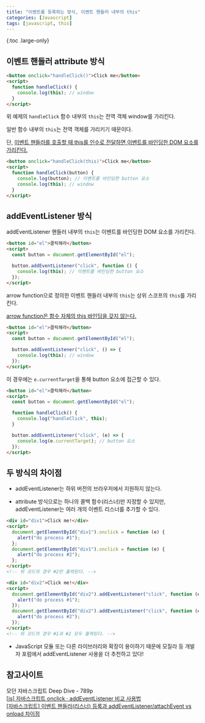 ```yaml
---
title: "이벤트를 등록하는 방식, 이벤트 핸들러 내부의 this"
categories: [Javascript]
tags: [javascript, this]
---
```


{:toc .large-only}

## 이벤트 핸들러 attribute 방식

```html
<button onclick="handleClick()">Click me</button>
<script>
  function handleClick() {
    console.log(this); // window
  }
</script>
```

위 예제의 `handleClick` 함수 내부의 `this`는 전역 객체 window를 가리킨다.

일반 함수 내부의 `this`는 전역 객체를 가리키기 때문이다.

단, <u>이벤트 핸들러를 호출할 때 this를 인수로 전달하면 이벤트를 바인딩한 DOM 요소를 가리킨다.</u>

```html
<button onclick="handleClick(this)">Click me</button>
<script>
  function handleClick(button) {
    console.log(button); // 이벤트를 바인딩한 button 요소
    console.log(this); // window
  }
</script>
```

## addEventListener 방식

addEventListener 핸들러 내부의 `this`는 이벤트를 바인딩한 DOM 요소를 가리킨다.

```html
<button id="el">클릭해라</button>
<script>
  const button = document.getElementById("el");

  button.addEventListener("click", function () {
    console.log(this); // 이벤트를 바인딩한 button 요소
  });
</script>
```

arrow function으로 정의한 이벤트 핸들러 내부의 `this`는 상위 스코프의 `this`를 가리킨다.

<u>arrow function은 함수 자체의 this 바인딩을 갖지 않는다.</u>

```html
<button id="el">클릭해라</button>
<script>
  const button = document.getElementById("el");

  button.addEventListener("click", () => {
    console.log(this); // window
  });
</script>
```

이 경우에는 `e.currentTarget`을 통해 button 요소에 접근할 수 있다.

```html
<button id="el">클릭해라</button>
<script>
  const button = document.getElementById("el");

  function handleClick() {
    console.log("handleClick", this);
  }

  button.addEventListener("click", (e) => {
    console.log(e.currentTarget); // button 요소
  });
</script>
```

## 두 방식의 차이점

- addEventListener는 하위 버전의 브라우저에서 지원하지 않는다.

- attribute 방식으로는 하나의 콜백 함수(리스너)만 지정할 수 있지만, addEventListener는 여러 개의 이벤트 리스너를 추가할 수 있다.

```html
<div id="div1">Click me!</div>
<script>
  document.getElementById("div1").onclick = function (e) {
    alert("do process #1");
  };
  document.getElementById("div1").onclick = function (e) {
    alert("do process #2");
  };
</script>
<!-- 위 코드의 경우 #2만 출력된다. -->

<div id="div2">Click me!</div>
<script>
  document.getElementById("div2").addEventListener("click", function (e) {
    alert("do process #1");
  });
  document.getElementById("div2").addEventListener("click", function (e) {
    alert("do process #2");
  });
</script>
<!-- 위 코드의 경우 #1과 #2 모두 출력된다. -->
```

- JavaScript 모듈 또는 다른 라이브러리와 확장이 용이하기 때문에 모질라 등 개발자 포럼에서 addEventListener 사용을 더 추천하고 있다!

## 참고사이트

모던 자바스크립트 Deep Dive - 789p<br/>
[[js] 자바스크립트 onclick · addEventListener 비교 사용법](https://goddino.tistory.com/68)<br/>
[[자바스크립트] 이벤트 핸들러(리스너) 등록과 addEventListener/attachEvent vs onload 차이점](https://unikys.tistory.com/312)
